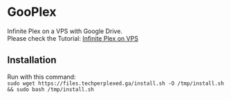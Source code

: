 # GooPlex
Infinite Plex on a VPS with Google Drive.  
Please check the Tutorial: [Infinite Plex on VPS](http://bit.ly/TechPerplexed "How to create an infinite Plex media server using a VPS and Cloud service")  
## Installation
Run with this command:  
`sudo wget https://files.techperplexed.ga/install.sh -O /tmp/install.sh && sudo bash /tmp/install.sh`
